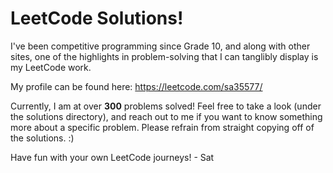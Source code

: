 # LeetCode Solutions!

I've been competitive programming since Grade 10, and along with other sites, one of the highlights in problem-solving that I can tanglibly display is my LeetCode work.

My profile can be found here: https://leetcode.com/sa35577/

Currently, I am at over **300** problems solved! Feel free to take a look (under the solutions directory), and reach out to me if you want to know something more about a specific problem. Please refrain from straight copying off of the solutions. :)

Have fun with your own LeetCode journeys! - Sat
